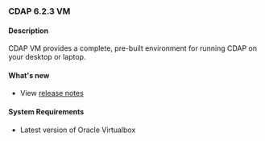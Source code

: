 ### CDAP 6.2.3 VM

#### Description

  CDAP VM provides a complete, pre-built environment for running CDAP on your desktop or laptop.

#### What's new

* View [release notes](https://cdap.atlassian.net/wiki/spaces/DOCS/pages/741146890/CDAP+Release+6.2.3)

#### System Requirements

* Latest version of Oracle Virtualbox

